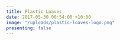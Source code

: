 ```yaml
---
title: Plastic Loaves
date: 2017-05-30 00:54:00 +10:00
image: "/uploads/plastic-loaves-logo.png"
presenting: false
---
```


